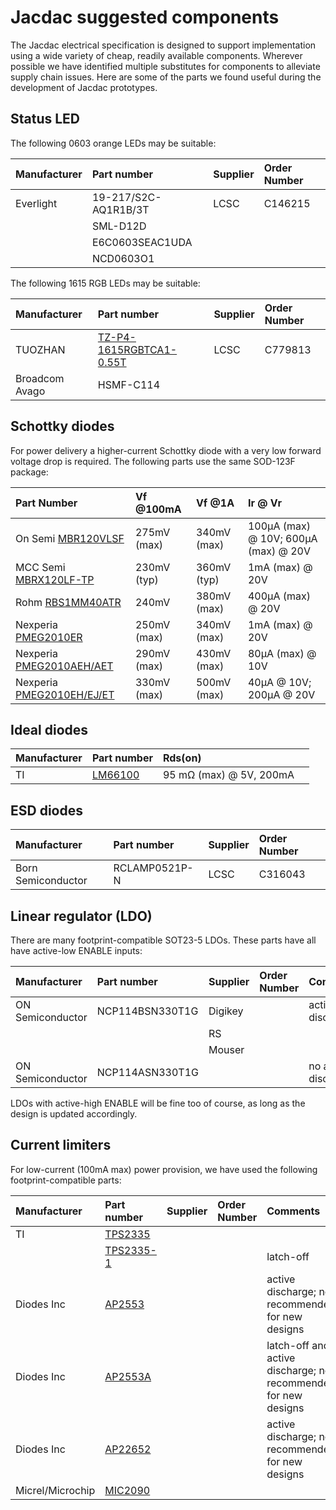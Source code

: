 # Jacdac suggested components

The Jacdac electrical specification is designed to support implementation using a wide variety of cheap, readily available components. Wherever possible we have identified multiple substitutes for components to alleviate supply chain issues. Here are some of the parts we found useful during the development of Jacdac prototypes.

## Status LED

The following 0603 orange LEDs may be suitable:

| Manufacturer | Part number | Supplier | Order Number |
| :-- | :-- | :-- | :-- |
| Everlight | 19-217/S2C-AQ1R1B/3T | LCSC | C146215 |
| | SML-D12D | | |
| | E6C0603SEAC1UDA | | |
| | NCD0603O1 | | |

The following 1615 RGB LEDs may be suitable:

| Manufacturer | Part number | Supplier | Order Number |
| :-- | :-- | :-- | :-- |
| TUOZHAN | [TZ-P4-1615RGBTCA1-0.55T](https://datasheet.lcsc.com/szlcsc/2009041238_TUOZHAN-TZ-P4-1615RGBTCA1-0-55T_C779813.pdf) | LCSC | C779813 |
| Broadcom Avago | HSMF-C114 | | | 

## Schottky diodes

For power delivery a higher-current Schottky diode with a very low forward voltage drop is required. The following parts use the same SOD-123F package:

| Part Number | Vf @100mA | Vf @1A | Ir @ Vr |
| :-- | :-- | :-- | :-- | 
| On Semi [MBR120VLSF](https://www.onsemi.com/download/data-sheet/pdf/mbr120vlsft1-d.pdf) | 275mV (max) | 340mV (max) | 100µA (max) @ 10V; 600µA (max) @ 20V |
| MCC Semi [MBRX120LF-TP](https://www.mccsemi.com/pdf/Products/MBRX120LF(SOD-123).pdf) | 230mV (typ) | 360mV (typ) | 1mA (max) @ 20V |
| Rohm [RBS1MM40ATR](https://fscdn.rohm.com/en/products/databook/datasheet/discrete/diode/schottky_barrier/rbs1mm40atr-e.pdf) | 240mV | 380mV (max) | 400µA (max) @ 20V |
| Nexperia [PMEG2010ER](https://assets.nexperia.com/documents/data-sheet/PMEG2010ER.pdf) | 250mV (max) | 340mV (max) | 1mA (max) @ 20V |
| Nexperia [PMEG2010AEH/AET](https://assets.nexperia.com/documents/data-sheet/PMEG2010AEH_PMEG2010AET.pdf) | 290mV (max) | 430mV (max) | 80µA (max) @ 10V |
| Nexperia [PMEG2010EH/EJ/ET](https://assets.nexperia.com/documents/data-sheet/PMEG2010EH_EJ_ET.pdf) | 330mV (max) | 500mV (max) | 40µA @ 10V; 200µA @ 20V |

## Ideal diodes

| Manufacturer | Part number | Rds(on) |  |
| :-- | :-- | :-- | :-- | 
| TI | [LM66100](https://www.ti.com/lit/ds/symlink/lm66100.pdf) | 95 mΩ (max) @ 5V, 200mA| |


## ESD diodes

| Manufacturer | Part number | Supplier | Order Number |
| :-- | :-- | :-- | :-- | 
| Born Semiconductor | RCLAMP0521P-N | LCSC | C316043 |

## Linear regulator (LDO)

There are many footprint-compatible SOT23-5 LDOs. These parts have all have active-low ENABLE inputs:

| Manufacturer | Part number | Supplier | Order Number | Comments |
| :-- | :-- | :-- | :-- | :-- |
| ON Semiconductor | NCP114BSN330T1G | Digikey | | active discharge |
| | | RS | | |
| | | Mouser | | |
| ON Semiconductor | NCP114ASN330T1G | | | no active discharge |

LDOs with active-high ENABLE will be fine too of course, as long as the design is updated accordingly.

## Current limiters 

For low-current (100mA max) power provision, we have used the following footprint-compatible parts:

| Manufacturer | Part number | Supplier | Order Number | Comments |
| :-- | :-- | :-- | :-- | :-- |
| TI | [TPS2335](https://www.ti.com/lit/ds/symlink/tps2553.pdf) |  | |  |
|  | [TPS2335-1](https://www.ti.com/lit/ds/symlink/tps2553.pdf) |  | | latch-off |
| Diodes Inc | [AP2553](https://www.diodes.com/assets/Datasheets/products_inactive_data/AP255x.pdf) |  | | active discharge; not recommended for new designs |
| Diodes Inc | [AP2553A](https://www.diodes.com/assets/Datasheets/products_inactive_data/AP255x.pdf) |  | | latch-off and active discharge; not recommended for new designs |
| Diodes Inc | [AP22652](https://www.diodes.com/assets/Datasheets/AP22652_53_52A_53A.pdf) |  | | active discharge; not recommended for new designs |
| Micrel/Microchip | [MIC2090](https://ww1.microchip.com/downloads/aemDocuments/documents/OTH/ProductDocuments/DataSheets/MIC2090_1.pdf) | | |
